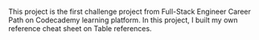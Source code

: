 This project is the first challenge project from Full-Stack Engineer Career Path on Codecademy learning platform.
In this project, I built my own reference cheat sheet on Table references.
